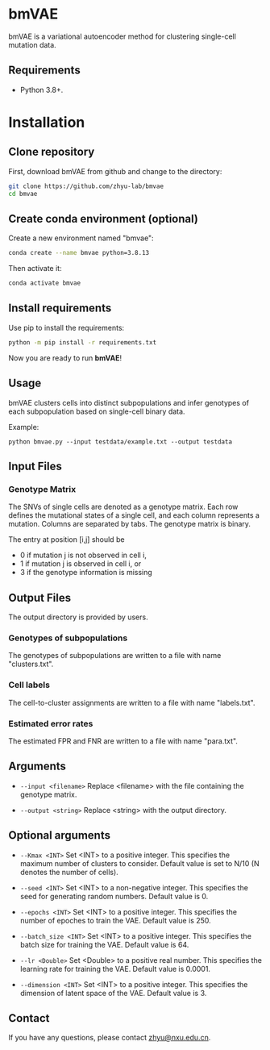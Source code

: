 # bmVAE

bmVAE is a variational autoencoder method for clustering single-cell mutation data.

## Requirements

* Python 3.8+.

# Installation
## Clone repository
First, download bmVAE from github and change to the directory:
```bash
git clone https://github.com/zhyu-lab/bmvae
cd bmvae
```

## Create conda environment (optional)
Create a new environment named "bmvae":
```bash
conda create --name bmvae python=3.8.13
```

Then activate it:
```bash
conda activate bmvae
```

## Install requirements
Use pip to install the requirements:
```bash
python -m pip install -r requirements.txt
```

Now you are ready to run **bmVAE**!

## Usage

bmVAE clusters cells into distinct subpopulations and infer genotypes of each subpopulation based on single-cell binary data.

Example:

```
python bmvae.py --input testdata/example.txt --output testdata
```

## Input Files

### Genotype Matrix

The SNVs of single cells are denoted as a genotype matrix. Each row defines the mutational states of a single cell, and each column represents a mutation. Columns are separated by tabs. The genotype matrix is binary.

The entry at position [i,j] should be

* 0 if mutation j is not observed in cell i,
* 1 if mutation j is observed in cell i, or
* 3 if the genotype information is missing

## Output Files

The output directory is provided by users.

### Genotypes of subpopulations

The genotypes of subpopulations are written to a file with name "clusters.txt".

### Cell labels

The cell-to-cluster assignments are written to a file with name "labels.txt".

### Estimated error rates

The estimated FPR and FNR are written to a file with name "para.txt".

## Arguments

* `--input <filename>` Replace \<filename\> with the file containing the genotype matrix.

* `--output <string>` Replace \<string\> with the output directory.

## Optional arguments

* `--Kmax <INT>` Set \<INT\> to a positive integer. This specifies the maximum number of clusters to consider. Default value is set to N/10 (N denotes the number of cells).

* `--seed <INT>` Set \<INT\> to a non-negative integer. This specifies the seed for generating random numbers. Default value is 0.

* `--epochs <INT>` Set \<INT\> to a positive integer. This specifies the number of epoches to train the VAE. Default value is 250.

* `--batch_size <INT>` Set \<INT\> to a positive integer. This specifies the batch size for training the VAE. Default value is 64.

* `--lr <Double>` Set \<Double\> to a positive real number. This specifies the learning rate for training the VAE. Default value is 0.0001.

* `--dimension <INT>` Set \<INT\> to a positive integer. This specifies the dimension of latent space of the VAE. Default value is 3.

## Contact

If you have any questions, please contact zhyu@nxu.edu.cn.